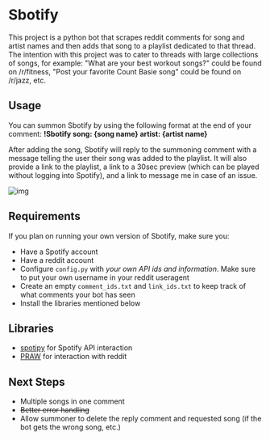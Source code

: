 # Sbotify

This project is a python bot that scrapes reddit comments for song and artist names and then adds that song to a playlist dedicated to that thread. The intention with this project was to cater to threads with large collections of songs, for example: "What are your best workout songs?" could be found on /r/fitness, "Post your favorite Count Basie song" could be found on /r/jazz, etc. 

## Usage 
You can summon Sbotify by using the following format at the end of your comment: **!Sbotify song: {song name} artist: {artist name}**

After adding the song, Sbotify will reply to the summoning comment with a message telling the user their song was added to the playlist. It will also provide a link to the playlist, a link to a 30sec preview (which can be played without logging into Spotify), and a link to message me in case of an issue.

![img](https://imgur.com/ZZW5SgP.png)

## Requirements

If you plan on running your own version of Sbotify, make sure you:
* Have a Spotify account
* Have a reddit account
* Configure ```config.py``` with *your own API ids and information*. Make sure to put your own username in your reddit useragent
* Create an empty ```comment_ids.txt``` and ```link_ids.txt``` to keep track of what comments your bot has seen
* Install the libraries mentioned below

## Libraries

* [spotipy](https://github.com/plamere/spotipy) for Spotify API interaction
* [PRAW](https://github.com/praw-dev/praw) for interaction with reddit

## Next Steps
* Multiple songs in one comment
* ~~Better error handling~~
* Allow summoner to delete the reply comment and requested song (if the bot gets the wrong song, etc.)
